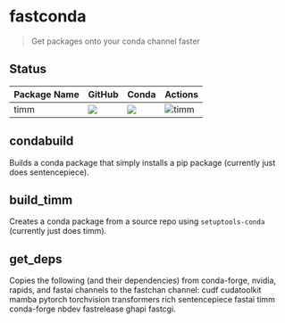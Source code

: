 # fastconda

> Get packages onto your conda channel faster

## Status

Package Name | GitHub | Conda | Actions |
-- | -- | -- | --
timm | ![](https://img.shields.io/github/v/release/rwightman/pytorch-image-models) | ![](https://img.shields.io/conda/vn/fastai/timm) | ![timm](https://github.com/fastai/fastconda/workflows/timm/badge.svg)


## condabuild

Builds a conda package that simply installs a pip package (currently just does sentencepiece).

## build_timm

Creates a conda package from a source repo using `setuptools-conda` (currently just does timm).

## get_deps

Copies the following (and their dependencies) from conda-forge, nvidia, rapids, and fastai channels to the fastchan channel: cudf cudatoolkit mamba pytorch torchvision transformers rich sentencepiece fastai timm conda-forge nbdev fastrelease ghapi fastcgi.
